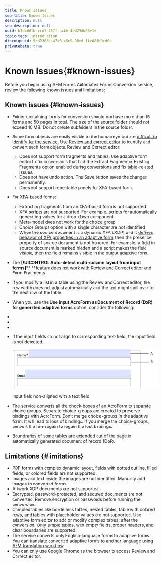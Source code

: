 ```yaml
---
title: Known Issues
seo-title: Known Issues
description: null
seo-description: null
uuid: b1dc661b-ccd3-457f-acbb-4bd25db86e1e
topic-tags: introduction
discoiquuid: 9cd2363c-47a0-46e9-98cd-1fe088b9cd6e
privatebeta: true
---
```


# Known Issues{#known-issues}

Before you begin using AEM Forms Automated Forms Conversion service, review the following known issues and limitations:

## Known issues {#known-issues}

* Folder containing forms for conversion should not have more than 15 forms and 50 pages in total. The size of the source folder should not exceed 10 MB. Do not create subfolders in the source folder. 
* Some form objects are easily visible to the human eye but are [difficult to identify for the service](https://helpx.adobe.com/experience-manager/6-5/forms/using/wip/styles-and-pattern--considerations-and-best-practices-.html). Use [Review and correct editor](review-correct-ui-edited.md) to identify and convert such form objects. Review and Correct editor:

    * Does not support form fragments and tables. Use adaptive form editor to fix conversions that had the Extract Fragmentor Existing Fragments option enabled during conversions and fix table-related issues.  
    * Does not have undo action. The Save button saves the changes permanently.
    * Does not support repeatable panels for XFA-based form.

* For XFA-based forms:

    * Extracting fragments from an XFA-based form is not supported.
    * XFA scripts are not supported. For example, scripts for automatically generating values for a drop-down component.
    * Meta-model does not work for the choice group
    * Choice Groups option with a single character are not identified 
    * When the source document is a dynamic XFA (.XDP) and it [defines behavior of XFA properties in an adaptive form](https://helpx.adobe.com/experience-manager/6-5/forms/using/xfa-api-supported-in-adaptive-form.html#supportedxfaelementsandtheirmappinginadaptiveformsbr), then the presence property of source document is not honored. For example, a field in source document is marked hidden and a script makes the field visible, then the field remains visible in the output adaptive form.

* The **[!UICONTROL Auto-detect multi-column layout from input forms]**** **feature does not work with Review and Correct editor and Form Fragments.   

* If you modify a list in a table using the Review and Correct editor, the row width does not adjust automatically and the text might spill over to the next row of the table.

* When you use the **Use input AcroForm as Document of Record (DoR) for generated adaptive forms** option, consider the following:

* 
* 
* 
* If the input fields do not align to corresponding text-field, the input field is not detected. 

  ![Input field non-aligned with a text field](assets/non-alingned-fields.png)

  Input field non-aligned with a text field

* The service converts all the check-boxes of an AcroForm to separate choice groups. Separate choice-groups are created to preserve bindings with AcroForm. Don’t merge choice-groups in the adaptive form. It will lead to loss of bindings. If you merge the choice-groups, convert the form again to regain the lost bindings.

* Boundraries of some tables are extended out of the page in automatically generated document of record (DoR).

## Limitations {#limitations}

* PDF forms with complex dynamic layout, fields with dotted outline, filled fields, or colored fields are not supported.
* Images and text inside the images are not identified. Manually add images to converted forms.
* Artwork XDP documents are not supported.
* Encrypted, password-protected, and secured documents are not converted. Remove encryption or passwords before running the conversion.
* Complex tables like borderless tables, nested tables, table with colored rows, and tables with placeholder values are not supported. Use adaptive form editor to add or modify complex tables, after the conversion. Only simple tables, with empty fields, proper headers, and clear boundaries are supported.  
* The service converts only English-language forms to adaptive forms. You can translate converted adaptive forms to another language using [AEM translation workflow](https://helpx.adobe.com/experience-manager/6-5/forms/using/using-aem-translation-workflow-to-localize-adaptive-forms.html).
* You can only use Google Chrome as the browser to access Review and Correct editor.


